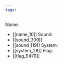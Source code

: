 ```yaml
---
tags:
---
```

Name:
- [[name_10]]
Sound:
- [[sound_309]]
- [[sound_119]]
System:
- [[system_28]]
Flag:
- [[flag_9479]]
